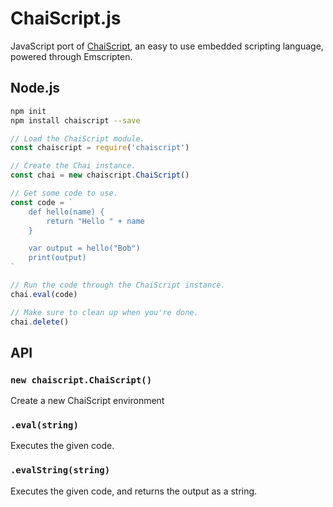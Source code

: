 # ChaiScript.js

JavaScript port of [ChaiScript](http://chaiscript.com), an easy to use embedded scripting language, powered through Emscripten.

## Node.js

``` bash
npm init
npm install chaiscript --save
```

``` javascript
// Load the ChaiScript module.
const chaiscript = require('chaiscript')

// Create the Chai instance.
const chai = new chaiscript.ChaiScript()

// Get some code to use.
const code = `
	def hello(name) {
		return "Hello " + name
	}

	var output = hello("Bob")
	print(output)
`

// Run the code through the ChaiScript instance.
chai.eval(code)

// Make sure to clean up when you're done.
chai.delete()
```

## API

### `new chaiscript.ChaiScript()`

Create a new ChaiScript environment

### `.eval(string)`

Executes the given code.

### `.evalString(string)`

Executes the given code, and returns the output as a string.
